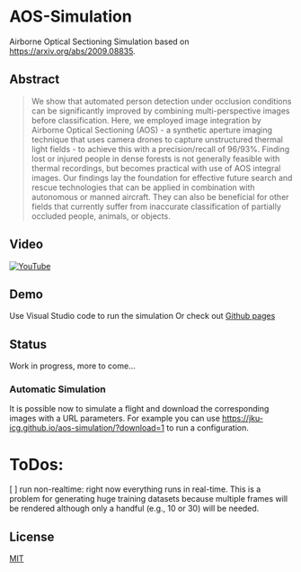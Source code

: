 # AOS-Simulation
Airborne Optical Sectioning Simulation based on https://arxiv.org/abs/2009.08835.

## Abstract
> We show that automated person detection under occlusion conditions can be significantly improved by combining multi-perspective images before classification. Here, we employed image integration by Airborne Optical Sectioning (AOS) - a synthetic aperture imaging technique that uses camera drones to capture unstructured thermal light fields - to achieve this with a precision/recall of 96/93%. Finding lost or injured people in dense forests is not generally feasible with thermal recordings, but becomes practical with use of AOS integral images. Our findings lay the foundation for effective future search and rescue technologies that can be applied in combination with autonomous or manned aircraft. They can also be beneficial for other fields that currently suffer from inaccurate classification of partially occluded people, animals, or objects.

## Video
[![YouTube](https://img.youtube.com/vi/kyKVQYG-j7U/0.jpg)](https://www.youtube.com/watch?v=kyKVQYG-j7U)

## Demo
Use Visual Studio code to run the simulation
Or check out [Github pages](https://jku-icg.github.io/aos-simulation/)

## Status
Work in progress, more to come...

### Automatic Simulation
It is possible now to simulate a flight and download the corresponding images with a URL parameters. 
For example you can use https://jku-icg.github.io/aos-simulation/?download=1 to run a configuration.

# ToDos:

[ ] run non-realtime: right now everything runs in real-time. This is a problem for generating huge training datasets because multiple frames will be rendered although only a handful (e.g., 10 or 30) will be needed. 



## License
[MIT](/LICENSE)
